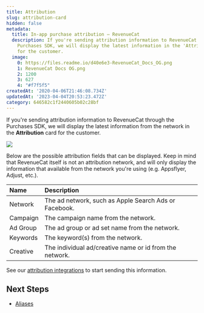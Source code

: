```yaml
---
title: Attribution
slug: attribution-card
hidden: false
metadata:
  title: In-app purchase attribution – RevenueCat
  description: If you're sending attribution information to RevenueCat through the
    Purchases SDK, we will display the latest information in the 'Attribution' card
    for the customer.
  image:
    0: https://files.readme.io/d40e6e3-RevenueCat_Docs_OG.png
    1: RevenueCat Docs OG.png
    2: 1200
    3: 627
    4: "#f7f5f5"
createdAt: '2020-04-06T21:46:08.734Z'
updatedAt: '2023-04-04T20:53:23.472Z'
category: 646582c1f2440605b02c28bf
---
```

If you're sending attribution information to RevenueCat through the Purchases SDK, we will display the latest information from the network in the **Attribution** card for the customer. 

![](https://files.readme.io/818535d-app.revenuecat.com_customers_aec1bada_15343510_5.png)



Below are the possible attribution fields that can be displayed. Keep in mind that RevenueCat itself is not an attribution network, and will only display the information that available from the network you're using (e.g. Appsflyer, Adjust, etc.).

| Name     | Description                                             |
| :------- | :------------------------------------------------------ |
| Network  | The ad network, such as Apple Search Ads or Facebook.   |
| Campaign | The campaign name from the network.                     |
| Ad Group | The ad group or ad set name from the network.           |
| Keywords | The keyword(s) from the network.                        |
| Creative | The individual ad/creative name or id from the network. |

See our [attribution integrations](doc:attribution) to start sending this information.

## Next Steps

- [Aliases ](doc:aliases-card)